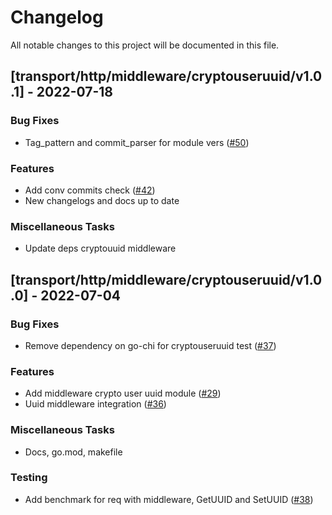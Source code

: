 # Changelog

All notable changes to this project will be documented in this file.

## [transport/http/middleware/cryptouseruuid/v1.0.1] - 2022-07-18

### Bug Fixes

- Tag_pattern and commit_parser for module vers ([#50](https://github.com/monacohq/golang-common/issues/50))

### Features

- Add conv commits check ([#42](https://github.com/monacohq/golang-common/issues/42))
- New changelogs and docs up to date

### Miscellaneous Tasks

- Update deps cryptouuid middleware

## [transport/http/middleware/cryptouseruuid/v1.0.0] - 2022-07-04

### Bug Fixes

- Remove dependency on go-chi for cryptouseruuid test ([#37](https://github.com/monacohq/golang-common/issues/37))

### Features

- Add middleware crypto user uuid module ([#29](https://github.com/monacohq/golang-common/issues/29))
- Uuid middleware integration ([#36](https://github.com/monacohq/golang-common/issues/36))

### Miscellaneous Tasks

- Docs, go.mod, makefile

### Testing

- Add benchmark for req with middleware, GetUUID and SetUUID ([#38](https://github.com/monacohq/golang-common/issues/38))

<!-- generated by git-cliff -->
